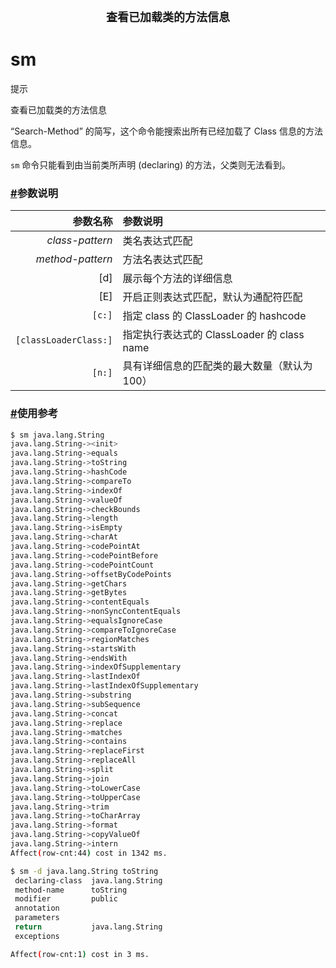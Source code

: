<center><font size="4"><b>查看已加载类的方法信息</b></font></center>

# sm

提示

查看已加载类的方法信息

“Search-Method” 的简写，这个命令能搜索出所有已经加载了 Class 信息的方法信息。

`sm` 命令只能看到由当前类所声明 (declaring) 的方法，父类则无法看到。

### [#](https://arthas.aliyun.com/doc/sm.html#参数说明)参数说明

|              参数名称 | 参数说明                                     |
| --------------------: | :------------------------------------------- |
|       *class-pattern* | 类名表达式匹配                               |
|      *method-pattern* | 方法名表达式匹配                             |
|                   [d] | 展示每个方法的详细信息                       |
|                   [E] | 开启正则表达式匹配，默认为通配符匹配         |
|                `[c:]` | 指定 class 的 ClassLoader 的 hashcode        |
| `[classLoaderClass:]` | 指定执行表达式的 ClassLoader 的 class name   |
|                `[n:]` | 具有详细信息的匹配类的最大数量（默认为 100） |

### [#](https://arthas.aliyun.com/doc/sm.html#使用参考)使用参考



```bash
$ sm java.lang.String
java.lang.String-><init>
java.lang.String->equals
java.lang.String->toString
java.lang.String->hashCode
java.lang.String->compareTo
java.lang.String->indexOf
java.lang.String->valueOf
java.lang.String->checkBounds
java.lang.String->length
java.lang.String->isEmpty
java.lang.String->charAt
java.lang.String->codePointAt
java.lang.String->codePointBefore
java.lang.String->codePointCount
java.lang.String->offsetByCodePoints
java.lang.String->getChars
java.lang.String->getBytes
java.lang.String->contentEquals
java.lang.String->nonSyncContentEquals
java.lang.String->equalsIgnoreCase
java.lang.String->compareToIgnoreCase
java.lang.String->regionMatches
java.lang.String->startsWith
java.lang.String->endsWith
java.lang.String->indexOfSupplementary
java.lang.String->lastIndexOf
java.lang.String->lastIndexOfSupplementary
java.lang.String->substring
java.lang.String->subSequence
java.lang.String->concat
java.lang.String->replace
java.lang.String->matches
java.lang.String->contains
java.lang.String->replaceFirst
java.lang.String->replaceAll
java.lang.String->split
java.lang.String->join
java.lang.String->toLowerCase
java.lang.String->toUpperCase
java.lang.String->trim
java.lang.String->toCharArray
java.lang.String->format
java.lang.String->copyValueOf
java.lang.String->intern
Affect(row-cnt:44) cost in 1342 ms.
```



```bash
$ sm -d java.lang.String toString
 declaring-class  java.lang.String
 method-name      toString
 modifier         public
 annotation
 parameters
 return           java.lang.String
 exceptions

Affect(row-cnt:1) cost in 3 ms.
```